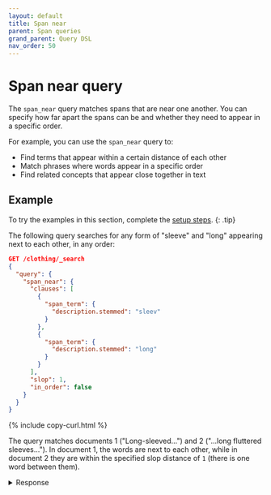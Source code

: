 ```yaml
---
layout: default
title: Span near
parent: Span queries
grand_parent: Query DSL
nav_order: 50
---
```


# Span near query

The `span_near` query matches spans that are near one another. You can specify how far apart the spans can be and whether they need to appear in a specific order.

For example, you can use the `span_near` query to:
- Find terms that appear within a certain distance of each other
- Match phrases where words appear in a specific order
- Find related concepts that appear close together in text

## Example

To try the examples in this section, complete the [setup steps]({{site.url}}{{site.baseurl}}/query-dsl/span/#setup).
{: .tip}

The following query searches for any form of "sleeve" and "long" appearing next to each other, in any order:

```json
GET /clothing/_search
{
  "query": {
    "span_near": {
      "clauses": [
        {
          "span_term": {
            "description.stemmed": "sleev"
          }
        },
        {
          "span_term": {
            "description.stemmed": "long"
          }
        }
      ],
      "slop": 1,
      "in_order": false
    }
  }
}
```
{% include copy-curl.html %}

The query matches documents 1 ("Long-sleeved...") and 2 ("...long fluttered sleeves..."). In document 1, the words are next to each other, while in document 2 they are within the specified slop distance of `1` (there is one word between them).

<details markdown="block">
  <summary>
    Response
  </summary>
  {: .text-delta}

```json
{
  "took": 3,
  "timed_out": false,
  "_shards": {
    "total": 1,
    "successful": 1,
    "skipped": 0,
    "failed": 0
  },
  "hits": {
    "total": {
      "value": 2,
      "relation": "eq"
    },
    "max_score": 0.36496973,
    "hits": [
      {
        "_index": "clothing",
        "_id": "1",
        "_score": 0.36496973,
        "_source": {
          "description": "Long-sleeved dress shirt with a formal collar and button cuffs. "
        }
      },
      {
        "_index": "clothing",
        "_id": "4",
        "_score": 0.25312424,
        "_source": {
          "description": "A set of two midi silk shirt dresses with long fluttered sleeves in black. "
        }
      }
    ]
  }
}
```

## Parameters

The following table lists all top-level parameters supported by `span_near` queries.

| Parameter | Data type | Description | 
|:----------|:-----|:------------|
| `clauses` | An array of span queries that define the terms or phrases to match. All specified terms must appear within the defined slop distance. Required. |
| `slop` | Integer | The maximum number of intervening unmatched positions between spans. Required. |
| `in_order` | Boolean | Whether spans need to appear in the same order as in the `clauses` array. Optional. Default is `false`. |
